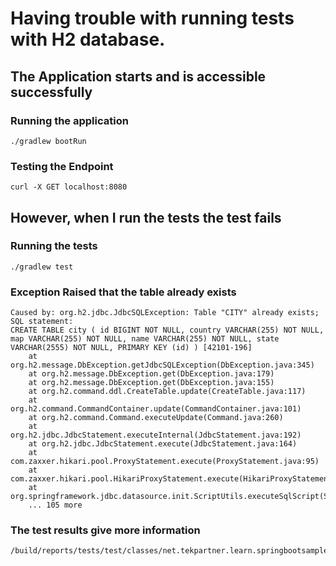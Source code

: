 # Having trouble with running tests with H2 database.

## The Application starts and is accessible successfully

### Running the application

    ./gradlew bootRun
    
### Testing the Endpoint

    curl -X GET localhost:8080
    
## However, when I run the tests the test fails

### Running the tests

    ./gradlew test
    
### Exception Raised that the table already exists

    Caused by: org.h2.jdbc.JdbcSQLException: Table "CITY" already exists; SQL statement:
    CREATE TABLE city ( id BIGINT NOT NULL, country VARCHAR(255) NOT NULL, map VARCHAR(255) NOT NULL, name VARCHAR(255) NOT NULL, state VARCHAR(2555) NOT NULL, PRIMARY KEY (id) ) [42101-196]
        at org.h2.message.DbException.getJdbcSQLException(DbException.java:345)
        at org.h2.message.DbException.get(DbException.java:179)
        at org.h2.message.DbException.get(DbException.java:155)
        at org.h2.command.ddl.CreateTable.update(CreateTable.java:117)
        at org.h2.command.CommandContainer.update(CommandContainer.java:101)
        at org.h2.command.Command.executeUpdate(Command.java:260)
        at org.h2.jdbc.JdbcStatement.executeInternal(JdbcStatement.java:192)
        at org.h2.jdbc.JdbcStatement.execute(JdbcStatement.java:164)
        at com.zaxxer.hikari.pool.ProxyStatement.execute(ProxyStatement.java:95)
        at com.zaxxer.hikari.pool.HikariProxyStatement.execute(HikariProxyStatement.java)
        at org.springframework.jdbc.datasource.init.ScriptUtils.executeSqlScript(ScriptUtils.java:471)
        ... 105 more
        
### The test results give more information

    /build/reports/tests/test/classes/net.tekpartner.learn.springbootsampledatajpa.service.CityServiceImplTest.html